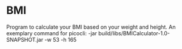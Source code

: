# BMI
Program to calculate your BMI based on your weight and height. 
An exemplary command for picocli:
-jar build/libs/BMICalculator-1.0-SNAPSHOT.jar -w 53 -h 165
